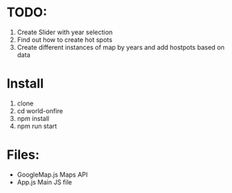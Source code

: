 # TODO:

1. Create Slider with year selection
2. Find out how to create hot spots
3. Create different instances of map by years and add hostpots based on data

# Install

1. clone
2. cd world-onfire
3. npm install
4. npm run start

# Files:

- GoogleMap.js Maps API 
- App.js Main JS file


